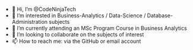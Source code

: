 - 👋 Hi, I’m @CodeNinjaTech
- 👀 I’m interested in Business-Analytics / Data-Science / Database-Administration subjects
- 🌱 I’m currently attending an MSc Program Course in Business Analytics
- 💞️ I’m looking to collaborate on the subjects of interest
- 📫 How to reach me: via the GitHub or email account

<!---
CodeNinjaTech/CodeNinjaTech is a ✨ special ✨ repository because its `README.md` (this file) appears on your GitHub profile.
You can click the Preview link to take a look at your changes.
--->
